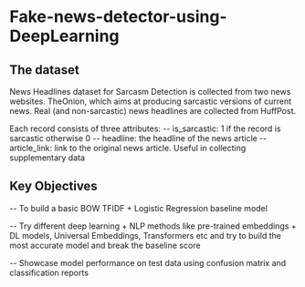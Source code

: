 # Fake-news-detector-using-DeepLearning

## The dataset
News Headlines dataset for Sarcasm Detection is collected from two news websites. TheOnion, which aims at producing sarcastic versions of current news. Real (and non-sarcastic) news headlines are collected from HuffPost.

Each record consists of three attributes:
-- is_sarcastic: 1 if the record is sarcastic otherwise 0
-- headline: the headline of the news article
-- article_link: link to the original news article. Useful in collecting supplementary data

## Key Objectives
-- To build a basic BOW TFIDF + Logistic Regression baseline model 

-- Try different deep learning + NLP methods like pre-trained embeddings + DL models, Universal Embeddings, Transformers etc and try to build the most accurate model and break the baseline score

-- Showcase model performance on test data using confusion matrix and classification reports
